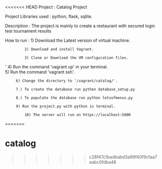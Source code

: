 <<<<<<< HEAD
Project : Catalog Project

Project Libraries used : python, flask, sqlite.

Description : The project is mainly to create a restaurant with                         secured login test tournament results
             
How to run : 1) Download the Latest version of virtual machine.

             2) Download and install Vagrant.

             3) Clone or Download the VM configuration files.

'            4) Run the command 'vagrant up' in your terminal.               
             5) Run the command 'vagrant ssh'.

	     6) Change the directory to '/vagrant/catalog/'.
	
	     7.) To create the database run python database_setup.py

	     8.) To populate the database run python lotsofmenus.py

	     9) Run the project.py with python in terminal.

             10) The server will run on https://localhost:5000      


=======
# catalog
>>>>>>> c28f47c1badbabd3a66f40f9cfaa7eabc0fdba48
